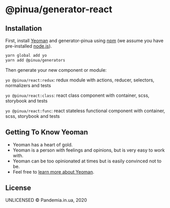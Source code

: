 # @pinua/generator-react

## Installation

First, install [Yeoman](http://yeoman.io) and generator-pinua using [npm](https://www.npmjs.com/) (we assume you have pre-installed [node.js](https://nodejs.org/)).

```bash
yarn global add yo
yarn add @pinua/generators
```

Then generate your new component or module:

`yo @pinua/react:redux`: redux module with actions, reducer, selectors, normalizers and tests

`yo @pinua/react:class`: react class component with container, scss, storybook and tests

`yo @pinua/react:func`: react stateless functional component with container, scss, storybook and tests

## Getting To Know Yeoman

 * Yeoman has a heart of gold.
 * Yeoman is a person with feelings and opinions, but is very easy to work with.
 * Yeoman can be too opinionated at times but is easily convinced not to be.
 * Feel free to [learn more about Yeoman](http://yeoman.io/).

## License

UNLICENSED © Pandemia.in.ua, 2020
